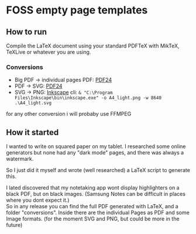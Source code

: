# FOSS empty page templates

## How to run

Compile the LaTeX document using your standard PDFTeX with MikTeX, TeXLive or whatever you are using.

### Conversions

- Big PDF -> individual pages PDF: [PDF24](https://tools.pdf24.org/en/split-pdf)
- PDF -> SVG: [PDF24](https://tools.pdf24.org/en/pdf-to-svg)
- SVG -> PNG: [Inkscape](https://inkscape.org/) cli: `& "C:\Program Files\Inkscape\bin\inkscape.exe" -o A4_light.png -w 8640 .\A4_light.svg`

for any other conversion i will probaby use FFMPEG

## How it started

I wanted to write on squared paper on my tablet. I researched some online generators but none had any "dark mode" pages, and there was always a watermark.

So I just did it myself and wrote (well researched) a LaTeX script to generate this.

I lated discovered that my notetaking app wont display highlighters on a black PDF, but on black images. (Samsung Notes can be difficult in places where you dont expect it.)<br>
So in any release you can find the full PDF generated with LaTeX, and a folder "conversions". Inside there are the individual Pages as PDF and some Image formats. (for the moment SVG and PNG, but could be more in the future)
